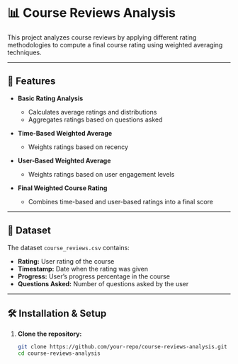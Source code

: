 # 📊 Course Reviews Analysis

This project analyzes course reviews by applying different rating methodologies to compute a final course rating using weighted averaging techniques.

---

## 🚀 Features
- **Basic Rating Analysis**
  - Calculates average ratings and distributions
  - Aggregates ratings based on questions asked

- **Time-Based Weighted Average**
  - Weights ratings based on recency

- **User-Based Weighted Average**
  - Weights ratings based on user engagement levels

- **Final Weighted Course Rating**
  - Combines time-based and user-based ratings into a final score

---

## 📂 Dataset
The dataset `course_reviews.csv` contains:
- **Rating:** User rating of the course
- **Timestamp:** Date when the rating was given
- **Progress:** User’s progress percentage in the course
- **Questions Asked:** Number of questions asked by the user

---

## 🛠 Installation & Setup
1. **Clone the repository:**
   ```bash
   git clone https://github.com/your-repo/course-reviews-analysis.git
   cd course-reviews-analysis
